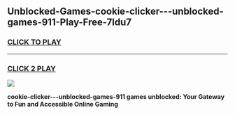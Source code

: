 
## Unblocked-Games-cookie-clicker---unblocked-games-911-Play-Free-7ldu7
<h3>
<a href="https://premium76.site?title=cookie-clicker---unblocked-games-911&ref=17A">CLICK TO PLAY</a></h3>
<hr>

<h3>
<a href="https://premium76.site?title=cookie-clicker---unblocked-games-911&ref=17A">CLICK 2 PLAY</a>
  
</h3>

<a href="https://premium76.site?title=cookie-clicker---unblocked-games-911&ref=17A"><img src="https://clearcache.store/games.png"></a>


**cookie-clicker---unblocked-games-911 games unblocked: Your Gateway to Fun and Accessible Online Gaming**
